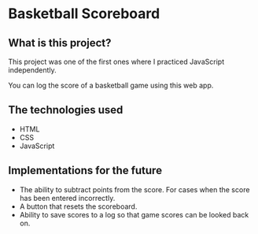 # Basketball Scoreboard

## What is this project?

This project was one of the first ones where I practiced JavaScript independently. 

You can log the score of a basketball game using this web app.

## The technologies used

- HTML
- CSS 
- JavaScript

## Implementations for the future

- The ability to subtract points from the score. For cases when the score has been entered incorrectly.
- A button that resets the scoreboard.
- Ability to save scores to a log so that game scores can be looked back on. 
